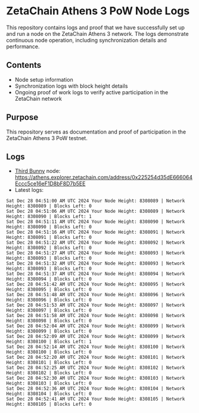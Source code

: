 # ZetaChain Athens 3 PoW Node Logs
This repository contains logs and proof that we have successfully set up and run a node on the ZetaChain Athens 3 network. The logs demonstrate continuous node operation, including synchronization details and performance.

## Contents
- Node setup information
- Synchronization logs with block height details
- Ongoing proof of work logs to verify active participation in the ZetaChain network

## Purpose
This repository serves as documentation and proof of participation in the ZetaChain Athens 3 PoW testnet.

## Logs

- [Third Bunny](https://thirdbunny.xyz/) node: https://athens.explorer.zetachain.com/address/0x225254d35dE666064Eccc5ce16eF1D8bF8D7b5EE
- Latest logs:
```
Sat Dec 28 04:51:00 AM UTC 2024 Your Node Height: 8308089 | Network Height: 8308089 | Blocks Left: 0
Sat Dec 28 04:51:06 AM UTC 2024 Your Node Height: 8308089 | Network Height: 8308090 | Blocks Left: 1
Sat Dec 28 04:51:11 AM UTC 2024 Your Node Height: 8308090 | Network Height: 8308090 | Blocks Left: 0
Sat Dec 28 04:51:16 AM UTC 2024 Your Node Height: 8308091 | Network Height: 8308091 | Blocks Left: 0
Sat Dec 28 04:51:22 AM UTC 2024 Your Node Height: 8308092 | Network Height: 8308092 | Blocks Left: 0
Sat Dec 28 04:51:27 AM UTC 2024 Your Node Height: 8308093 | Network Height: 8308093 | Blocks Left: 0
Sat Dec 28 04:51:32 AM UTC 2024 Your Node Height: 8308093 | Network Height: 8308093 | Blocks Left: 0
Sat Dec 28 04:51:37 AM UTC 2024 Your Node Height: 8308094 | Network Height: 8308094 | Blocks Left: 0
Sat Dec 28 04:51:42 AM UTC 2024 Your Node Height: 8308095 | Network Height: 8308095 | Blocks Left: 0
Sat Dec 28 04:51:48 AM UTC 2024 Your Node Height: 8308096 | Network Height: 8308096 | Blocks Left: 0
Sat Dec 28 04:51:53 AM UTC 2024 Your Node Height: 8308097 | Network Height: 8308097 | Blocks Left: 0
Sat Dec 28 04:51:58 AM UTC 2024 Your Node Height: 8308098 | Network Height: 8308098 | Blocks Left: 0
Sat Dec 28 04:52:04 AM UTC 2024 Your Node Height: 8308099 | Network Height: 8308099 | Blocks Left: 0
Sat Dec 28 04:52:09 AM UTC 2024 Your Node Height: 8308099 | Network Height: 8308100 | Blocks Left: 1
Sat Dec 28 04:52:14 AM UTC 2024 Your Node Height: 8308100 | Network Height: 8308100 | Blocks Left: 0
Sat Dec 28 04:52:20 AM UTC 2024 Your Node Height: 8308101 | Network Height: 8308101 | Blocks Left: 0
Sat Dec 28 04:52:25 AM UTC 2024 Your Node Height: 8308102 | Network Height: 8308102 | Blocks Left: 0
Sat Dec 28 04:52:30 AM UTC 2024 Your Node Height: 8308103 | Network Height: 8308103 | Blocks Left: 0
Sat Dec 28 04:52:36 AM UTC 2024 Your Node Height: 8308104 | Network Height: 8308104 | Blocks Left: 0
Sat Dec 28 04:52:41 AM UTC 2024 Your Node Height: 8308105 | Network Height: 8308105 | Blocks Left: 0
```
